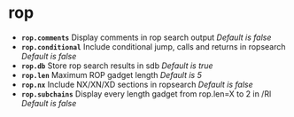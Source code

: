 <!-- TITLE: rop -->

# rop

- **`rop.comments`** Display comments in rop search output _Default is false_
- **`rop.conditional`** Include conditional jump, calls and returns in ropsearch _Default is false_
- **`rop.db`** Store rop search results in sdb _Default is true_
- **`rop.len`** Maximum ROP gadget length _Default is 5_
- **`rop.nx`** Include NX/XN/XD sections in ropsearch _Default is false_
- **`rop.subchains`** Display every length gadget from rop.len=X to 2 in /Rl _Default is false_

<p hidden>rop.comments rop.conditional rop.db rop.len rop.nx rop.subchains</p>